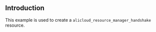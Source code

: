 ## Introduction

This example is used to create a `alicloud_resource_manager_handshake` resource.

<!-- BEGIN_TF_DOCS -->

<!-- END_TF_DOCS -->
